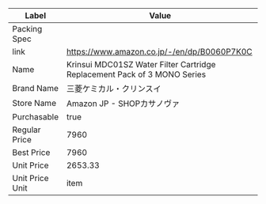 | Label           | Value                                                                    |
| --------------- | ------------------------------------------------------------------------ |
| Packing Spec    |                                                                          |
| link            | https://www.amazon.co.jp/-/en/dp/B0060P7K0C                              |
| Name            | Krinsui MDC01SZ Water Filter Cartridge Replacement Pack of 3 MONO Series |
| Brand Name      | 三菱ケミカル・クリンスイ                                                             |
| Store Name      | Amazon JP - SHOPカサノヴァ                                                    |
| Purchasable     | true                                                                     |
| Regular Price   | 7960                                                                     |
| Best Price      | 7960                                                                     |
| Unit Price      | 2653.33                                                                  |
| Unit Price Unit | item                                                                     |
